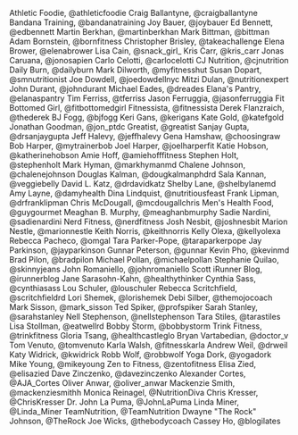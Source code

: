 Athletic Foodie, @athleticfoodie
Craig Ballantyne, @craigballantyne
Bandana Training, @bandanatraining
Joy Bauer, @joybauer
Ed Bennett, @edbennett
Martin Berkhan, @martinberkhan
Mark Bittman, @bittman
Adam Bornstein, @bornfitness
Christopher Brisley, @takeachallenge
Elena Brower, @elenabrower
Lisa Cain, @snack_girl_
Kris Carr, @kris_carr
Jonas Caruana, @jonosapien
Carlo Celotti, @carlocelotti
CJ Nutrition, @cjnutrition
Daily Burn, @dailyburn
Mark Dilworth, @myfitnesshut
Susan Dopart, @smnutritionist
Joe Dowdell, @joedowdellnyc
Mitzi Dulan, @nutritionexpert
John Durant, @johndurant
Michael Eades, @dreades
Elana's Pantry, @elanaspantry
Tim Ferriss, @tferriss
Jason Ferruggia, @jasonferruggia
Fit Bottomed Girl, @fitbottomedgirl
Fitnessista, @fitnessista
Derek Flanzraich, @thederek
BJ Fogg, @bjfogg
Keri Gans, @kerigans
Kate Gold, @katefgold
Jonathan Goodman, @jon_ptdc
Greatist, @greatist
Sanjay Gupta, @drsanjaygupta
Jeff Halevy, @jeffhalevy
Gena Hamshaw, @choosingraw
Bob Harper, @mytrainerbob
Joel Harper, @joelharperfit
Katie Hobson, @katherinehobson
Amie Hoff, @amiehofffitness
Stephen Holt, @stephenholt
Mark Hyman, @markhymanmd
Chalene Johnson, @chalenejohnson
Douglas Kalman, @dougkalmanphdrd
Sala Kannan, @veggiebelly
David L. Katz, @drdavidkatz
Shelby Lane, @shelbylanemd
Amy Layne, @damyhealth
Dina Lindquist, @nutritiousfeast
Frank Lipman, @drfranklipman
Chris McDougall, @mcdougallchris
Men's Health Food, @guygourmet
Meaghan B. Murphy, @meaghanbmurphy
Sadie Nardini, @sadienardini
Nerd Fitness, @nerdfitness
Josh Nesbit, @joshnesbit
Marion Nestle, @marionnestle
Keith Norris, @keithnorris
Kelly Olexa, @kellyolexa
Rebecca Pacheco, @omgal
Tara Parker-Pope, @taraparkerpope
Jay Parkinson, @jayparkinson
Gunnar Peterson, @gunnar
Kevin Pho, @kevinmd
Brad Pilon, @bradpilon
Michael Pollan, @michaelpollan
Stephanie Quilao, @skinnyjeans
John Romaniello, @johnromaniello
Scott iRunner Blog, @irunnerblog
Jane Sarasohn-Kahn, @healthythinker
Cynthia Sass, @cynthiasass
Lou Schuler, @louschuler
Rebecca Scritchfield, @scritchfieldrd
Lori Shemek, @lorishemek
Debi Silber, @themojocoach
Mark Sisson, @mark_sisson
Ted Spiker, @profspiker
Sarah Stanley, @sarahstanley
Nell Stephenson, @nellstephenson
Tara Stiles, @tarastiles
Lisa Stollman, @eatwellrd
Bobby Storm, @bobbystorm
Trink Fitness, @trinkfitness
Gloria Tsang, @healthcastleglo
Bryan Vartabedian, @doctor_v
Tom Venuto, @tomvenuto
Karla Walsh, @fitnesskarla
Andrew Weil, @drweil
Katy Widrick, @kwidrick
Robb Wolf, @robbwolf
Yoga Dork, @yogadork
Mike Young, @mikeyoung
Zen to Fitness, @zentofitness
Elisa Zied, @elisazied
Dave Zinczenko, @davezinczenko
Alexander Cortes, @AJA_Cortes
Oliver Anwar, @oliver_anwar
Mackenzie Smith, @mackenziesmithh
Monica Reinagel, @NutritionDiva
Chris Kresser, @ChrisKresser
Dr. John La Puma, @JohnLaPuma
Linda Miner, @Linda_Miner
TeamNutrition, @TeamNutrition
Dwayne "The Rock" Johnson, @TheRock
Joe Wicks, @thebodycoach
Cassey Ho, @blogilates